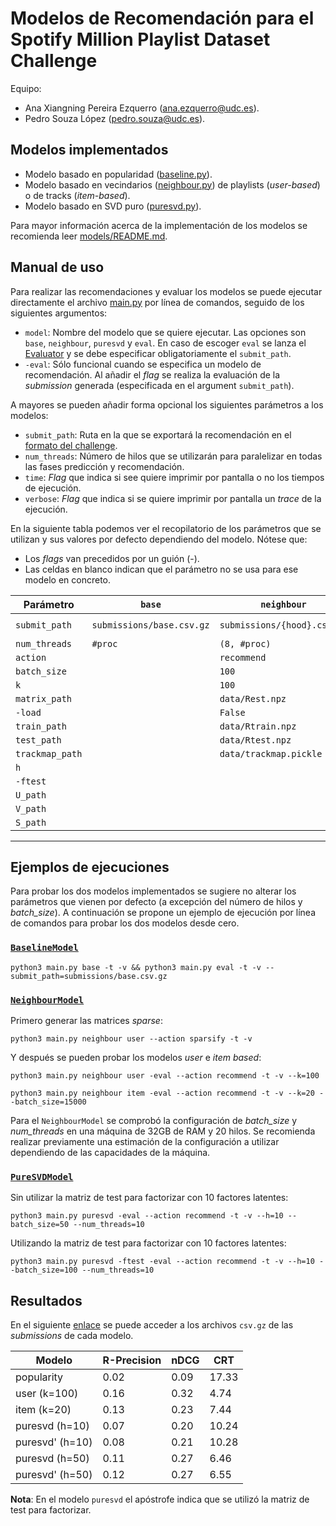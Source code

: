 # Modelos de Recomendación para el Spotify Million Playlist Dataset Challenge


Equipo:
- Ana Xiangning Pereira Ezquerro ([ana.ezquerro@udc.es](mailto:ana.ezquerro@udc.es)).
- Pedro Souza López ([pedro.souza@udc.es](mailto:pedro.souza@udc.es)).

## Modelos implementados

- Modelo basado en popularidad ([baseline.py](models/baseline.py)). 
- Modelo basado en vecindarios ([neighbour.py](models/neighbour.py)) de playlists (_user-based_) o de tracks (_item-based_).
- Modelo basado en SVD puro ([puresvd.py](models/puresvd.py)).

Para mayor información acerca de la implementación de los modelos se recomienda leer [models/README.md](models/README.md).

## Manual de uso

Para realizar las recomendaciones y evaluar los modelos se puede ejecutar directamente el archivo 
[main.py](main.py) por línea de comandos, seguido de los siguientes argumentos:

- `model`: Nombre del modelo que se quiere ejecutar. Las opciones son `base`, `neighbour`, `puresvd` y `eval`. En caso 
de escoger `eval` se lanza el [Evaluator](utils/evaluation.py) y se debe especificar obligatoriamente el `submit_path`.
- `-eval`: Sólo funcional cuando se especifica un modelo de recomendación. Al añadir el _flag_ se realiza la evaluación de la _submission_ generada (especificada en el argument
`submit_path`).

A mayores se pueden añadir forma opcional los siguientes parámetros a los modelos:


- `submit_path`: Ruta en la que se exportará la recomendación en el 
[formato del challenge](https://www.aicrowd.com/challenges/spotify-million-playlist-dataset-challenge/). 
- `num_threads`: Número de hilos que se utilizarán para paralelizar en todas las fases 
predicción y recomendación.
- `time`: *Flag* que indica si see quiere imprimir por pantalla o no los tiempos de ejecución. 
- `verbose`: *Flag* que indica si se quiere imprimir por pantalla un _trace_ de la ejecución. 

En la siguiente tabla podemos ver el recopilatorio de los parámetros que se utilizan y sus valores por defecto dependiendo 
del modelo. Nótese que:

- Los *flags* van precedidos por un guión (-).
- Las celdas en blanco indican que el parámetro no se usa para ese modelo en concreto.

| Parámetro       | `base`                    | `neighbour`                 | `puresvd`                               |
|-----------------|---------------------------|-----------------------------|-----------------------------------------|
| `submit_path`   | `submissions/base.csv.gz` | `submissions/{hood}.csv.gz` | `submissions/puresvd{ftest}-{h}.csv.gz` |
| `num_threads`   | `#proc`                   | `(8, #proc)`                | `#proc`                                 |
| `action`        |                           | `recommend`                 | `recommend`                             |
| `batch_size`    |                           | `100`                       | `100`                                   |
| `k`             |                           | `100`                       |                                         |
| `matrix_path`   |                           | `data/Rest.npz`             |                                         |
| `-load`         |                           | `False`                     |                                         |
| `train_path`    |                           | `data/Rtrain.npz`           | `data/Rtrain.npz`                       |
| `test_path`     |                           | `data/Rtest.npz`            | `data/Rtest.npz`                        |
| `trackmap_path` |                           | `data/trackmap.pickle`      | `data/trackmap.pickle`                  |
| `h`             |                           |                             | `10`                                    |
| `-ftest`        |                           |                             | `False`                                 |     
| `U_path`        |                           |                             | `data/U.npy`                            |
| `V_path`        |                           |                             | `data/V.npy`                            |
| `S_path`        |                           |                             | `data/S.npy`                            |

---
## Ejemplos de ejecuciones

Para probar los dos modelos implementados se sugiere no alterar los parámetros que vienen por defecto (a excepción del 
número de hilos y _batch_size_). A continuación se propone un ejemplo de ejecución por línea de comandos para probar 
los dos modelos desde cero.


### [`BaselineModel`](models/baseline.py)


```shell
python3 main.py base -t -v && python3 main.py eval -t -v --submit_path=submissions/base.csv.gz
```
### [`NeighbourModel`](models/neighbour.py)

Primero generar las matrices _sparse_:

```shell
python3 main.py neighbour user --action sparsify -t -v
```

Y después se pueden probar los modelos _user_ e _item_ _based_:

```shell
python3 main.py neighbour user -eval --action recommend -t -v --k=100
```

```shell
python3 main.py neighbour item -eval --action recommend -t -v --k=20 --batch_size=15000
```

Para el `NeighbourModel` se comprobó la configuración de _batch_size_ y _num_threads_ en una máquina de 32GB de RAM y 20 hilos. 
Se recomienda realizar previamente una estimación de la configuración a utilizar dependiendo de las capacidades de la máquina.

### [`PureSVDModel`](models/puresvd.py)

Sin utilizar la matriz de test para factorizar con 10 factores latentes:
```shell
python3 main.py puresvd -eval --action recommend -t -v --h=10 --batch_size=50 --num_threads=10
```

Utilizando la matriz de test para factorizar con 10 factores latentes:

```shell
python3 main.py puresvd -ftest -eval --action recommend -t -v --h=10 --batch_size=100 --num_threads=10
```


## Resultados 

En el siguiente [enlace](https://udcgal-my.sharepoint.com/:f:/g/personal/ana_ezquerro_udc_es/EuDyme7p-uFPpVomMjwWkmgBhpUUz3clxkTMELy2J0BZjA?e=FOFokB) 
se puede acceder a los archivos `csv.gz` de las _submissions_ de cada modelo.


| Modelo          | R-Precision | nDCG         | CRT   |
|-----------------|-------------|--------------|-------|
| popularity      | 0.02        | 0.09         | 17.33 |
| user (k=100)    | 0.16        | 0.32         | 4.74  |
| item (k=20)     | 0.13        | 0.23         | 7.44  |
| puresvd (h=10)  | 0.07        | 0.20         | 10.24 |  
| puresvd' (h=10) | 0.08        | 0.21         | 10.28 |
| puresvd (h=50)  | 0.11        | 0.27         | 6.46  |
| puresvd' (h=50) | 0.12        | 0.27         | 6.55  |

**Nota**: En el modelo `puresvd` el apóstrofe indica que se utilizó la matriz de test para factorizar.